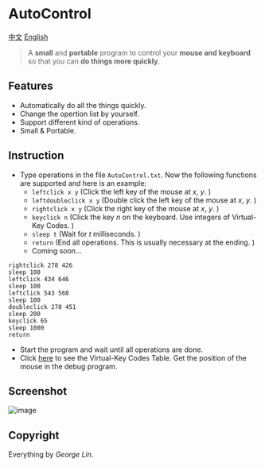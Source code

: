 # AutoControl
[中文](https://github.com/georgel2020/Default/blob/main/README-CN.md) [English](https://github.com/georgel2020/Default/blob/main/README.md)
> A **small** and **portable** program to control your **mouse and keyboard** so that you can **do things more quickly**. 
## Features
- Automatically do all the things quickly. 
- Change the opertion list by yourself. 
- Support different kind of operations. 
- Small & Portable. 
## Instruction
- Type operations in the file `AutoControl.txt`. Now the following functions are supported and here is an example: 
  - `leftclick x y` (Click the left key of the mouse at *x*, *y*. )
  - `leftdoubleclick x y` (Double click the left key of the mouse at *x*, *y*. )
  - `rightclick x y` (Click the right key of the mouse at *x*, *y*. )
  - `keyclick n` (Click the key *n* on the keyboard. Use integers of Virtual-Key Codes. )
  - `sleep t` (Wait for *t* milliseconds. )
  - `return` (End all operations. This is usually necessary at the ending. )
  - Coming soon...
```
rightclick 278 426
sleep 100
leftclick 434 646
sleep 100
leftclick 543 568
sleep 100
doubleclick 270 451
sleep 200
keyclick 65
sleep 1000
return
```
- Start the program and wait until all operations are done. 
- Click [here](https://docs.microsoft.com/en-us/windows/win32/inputdev/virtual-key-codes) to see the Virtual-Key Codes Table. Get the position of the mouse in the debug program. 
## Screenshot
![image](https://user-images.githubusercontent.com/86717650/169291191-8c280cf6-0a92-4271-82fb-64391f01ab90.png)
## Copyright
Everything by *George Lin*. 
